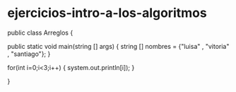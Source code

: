 # ejercicios-intro-a-los-algoritmos

public class Arreglos {

  public static void main(string [] args) {
    string [] nombres = {"luisa" , "vitoria" , "santiago"};
    }
    
  for(int i=0;i<3;i++) {
    system.out.println[i]);
    }


  
  }

